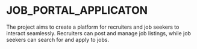 # JOB_PORTAL_APPLICATON
The project aims to create a platform for recruiters and job seekers to interact seamlessly. Recruiters can post and manage job listings, while job seekers can search for and apply to jobs. 
